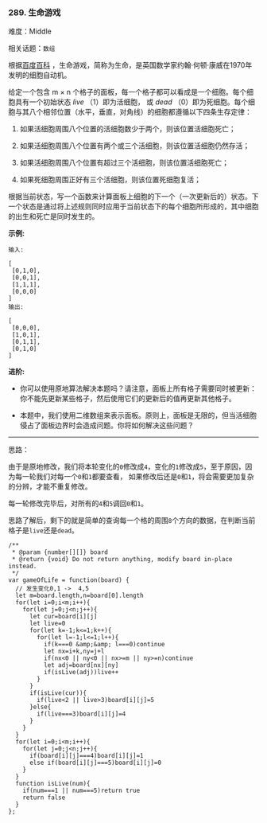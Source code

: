 ### 289. 生命游戏

难度：Middle

相关话题：`数组`

根据[百度百科](https://baike.baidu.com/item/%E7%94%9F%E5%91%BD%E6%B8%B8%E6%88%8F/2926434?fr=aladdin)
，生命游戏，简称为生命，是英国数学家约翰&middot;何顿&middot;康威在1970年发明的细胞自动机。



给定一个包含 m &times; n 个格子的面板，每一个格子都可以看成是一个细胞。每个细胞具有一个初始状态 *live* （1）即为活细胞， 或 *dead* （0）即为死细胞。每个细胞与其八个相邻位置（水平，垂直，对角线）的细胞都遵循以下四条生存定律：




1. 如果活细胞周围八个位置的活细胞数少于两个，则该位置活细胞死亡；

2. 如果活细胞周围八个位置有两个或三个活细胞，则该位置活细胞仍然存活；

3. 如果活细胞周围八个位置有超过三个活细胞，则该位置活细胞死亡；

4. 如果死细胞周围正好有三个活细胞，则该位置死细胞复活；





根据当前状态，写一个函数来计算面板上细胞的下一个（一次更新后的）状态。下一个状态是通过将上述规则同时应用于当前状态下的每个细胞所形成的，其中细胞的出生和死亡是同时发生的。



**示例:** 



```
输入:

[
 [0,1,0],
 [0,0,1],
 [1,1,1],
 [0,0,0]
]
输出:

[
 [0,0,0],
 [1,0,1],
 [0,1,1],
 [0,1,0]
]
```


**进阶:** 




* 你可以使用原地算法解决本题吗？请注意，面板上所有格子需要同时被更新：你不能先更新某些格子，然后使用它们的更新后的值再更新其他格子。

* 本题中，我们使用二维数组来表示面板。原则上，面板是无限的，但当活细胞侵占了面板边界时会造成问题。你将如何解决这些问题？






-----

思路：

由于是原地修改，我们将本轮变化的`0`修改成`4`，变化的`1`修改成`5`，至于原因，因为每一轮我们对每一个`0`和`1`都要查看，
如果修改后还是`0`和`1`，将会需要更加复杂的分辨，才能不重复修改。

每一轮修改完毕后，对所有的`4`和`5`调回`0`和`1`。

思路了解后，剩下的就是简单的查询每一个格的周围`8`个方向的数据，在判断当前格子是`live`还是`dead`。
```
/**
 * @param {number[][]} board
 * @return {void} Do not return anything, modify board in-place instead.
 */
var gameOfLife = function(board) {
  // 发生变化0,1 ->  4,5
  let m=board.length,n=board[0].length
  for(let i=0;i<m;i++){
    for(let j=0;j<n;j++){
      let cur=board[i][j]
      let live=0
      for(let k=-1;k<=1;k++){
        for(let l=-1;l<=1;l++){
          if(k===0 &amp;&amp; l===0)continue
          let nx=i+k,ny=j+l
          if(nx<0 || ny<0 || nx>=m || ny>=n)continue
          let adj=board[nx][ny]
          if(isLive(adj))live++
        }
      }
      if(isLive(cur)){
        if(live<2 || live>3)board[i][j]=5
      }else{
        if(live===3)board[i][j]=4
      }
    }
  }
  for(let i=0;i<m;i++){
    for(let j=0;j<n;j++){
      if(board[i][j]===4)board[i][j]=1
      else if(board[i][j]===5)board[i][j]=0
    }
  }
  function isLive(num){
    if(num===1 || num===5)return true
    return false
  }
};
```

